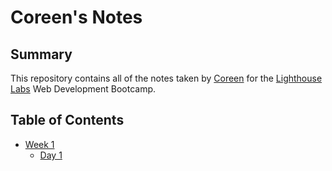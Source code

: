 # Coreen's Notes

## Summary

This repository contains all of the notes taken by [Coreen](https://github.com/coreenhuang) for the [Lighthouse Labs](https://www.lighthouselabs.ca/) Web Development Bootcamp.

## Table of Contents

* [Week 1](/Week_1)
  * [Day 1](/Week_1/Day_1/)

